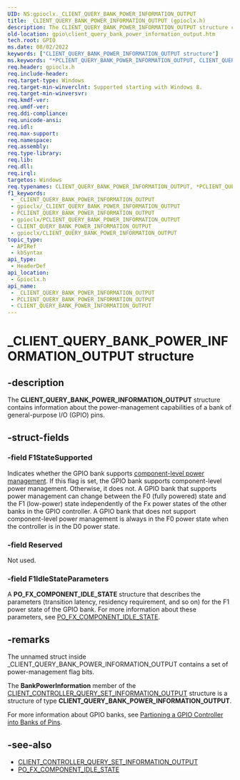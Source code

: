```yaml
---
UID: NS:gpioclx._CLIENT_QUERY_BANK_POWER_INFORMATION_OUTPUT
title: _CLIENT_QUERY_BANK_POWER_INFORMATION_OUTPUT (gpioclx.h)
description: The CLIENT_QUERY_BANK_POWER_INFORMATION_OUTPUT structure contains information about the power-management capabilities of a bank of general-purpose I/O (GPIO) pins.
old-location: gpio\client_query_bank_power_information_output.htm
tech.root: GPIO
ms.date: 08/02/2022
keywords: ["CLIENT_QUERY_BANK_POWER_INFORMATION_OUTPUT structure"]
ms.keywords: "*PCLIENT_QUERY_BANK_POWER_INFORMATION_OUTPUT, CLIENT_QUERY_BANK_POWER_INFORMATION_OUTPUT, CLIENT_QUERY_BANK_POWER_INFORMATION_OUTPUT structure [Parallel Ports], GPIO.client_query_bank_power_information_output, PCLIENT_QUERY_BANK_POWER_INFORMATION_OUTPUT, PCLIENT_QUERY_BANK_POWER_INFORMATION_OUTPUT structure pointer [Parallel Ports], _CLIENT_QUERY_BANK_POWER_INFORMATION_OUTPUT, gpioclx/CLIENT_QUERY_BANK_POWER_INFORMATION_OUTPUT, gpioclx/PCLIENT_QUERY_BANK_POWER_INFORMATION_OUTPUT"
req.header: gpioclx.h
req.include-header: 
req.target-type: Windows
req.target-min-winverclnt: Supported starting with Windows 8.
req.target-min-winversvr: 
req.kmdf-ver: 
req.umdf-ver: 
req.ddi-compliance: 
req.unicode-ansi: 
req.idl: 
req.max-support: 
req.namespace: 
req.assembly: 
req.type-library: 
req.lib: 
req.dll: 
req.irql: 
targetos: Windows
req.typenames: CLIENT_QUERY_BANK_POWER_INFORMATION_OUTPUT, *PCLIENT_QUERY_BANK_POWER_INFORMATION_OUTPUT
f1_keywords:
 - _CLIENT_QUERY_BANK_POWER_INFORMATION_OUTPUT
 - gpioclx/_CLIENT_QUERY_BANK_POWER_INFORMATION_OUTPUT
 - PCLIENT_QUERY_BANK_POWER_INFORMATION_OUTPUT
 - gpioclx/PCLIENT_QUERY_BANK_POWER_INFORMATION_OUTPUT
 - CLIENT_QUERY_BANK_POWER_INFORMATION_OUTPUT
 - gpioclx/CLIENT_QUERY_BANK_POWER_INFORMATION_OUTPUT
topic_type:
 - APIRef
 - kbSyntax
api_type:
 - HeaderDef
api_location:
 - Gpioclx.h
api_name:
 - _CLIENT_QUERY_BANK_POWER_INFORMATION_OUTPUT
 - PCLIENT_QUERY_BANK_POWER_INFORMATION_OUTPUT
 - CLIENT_QUERY_BANK_POWER_INFORMATION_OUTPUT
---
```


# _CLIENT_QUERY_BANK_POWER_INFORMATION_OUTPUT structure

## -description

The **CLIENT_QUERY_BANK_POWER_INFORMATION_OUTPUT** structure contains information about the power-management capabilities of a bank of general-purpose I/O (GPIO) pins.

## -struct-fields

### -field F1StateSupported

Indicates whether the GPIO bank supports [component-level power management](/windows-hardware/drivers/kernel/component-level-power-management). If this flag is set, the GPIO bank supports component-level power management. Otherwise, it does not. A GPIO bank that supports power management can change between the F0 (fully powered) state and the F1 (low-power) state independently of the Fx power states of the other banks in the GPIO controller. A GPIO bank that does not support component-level power management is always in the F0 power state when the controller is in the D0 power state.

### -field Reserved

Not used.

### -field F1IdleStateParameters

A **PO_FX_COMPONENT_IDLE_STATE** structure that describes the parameters (transition latency, residency requirement, and so on) for the F1 power state of the GPIO bank. For more information about these parameters, see [PO_FX_COMPONENT_IDLE_STATE](../wdm/ns-wdm-_po_fx_component_idle_state.md).

## -remarks

The unnamed struct inside _CLIENT_QUERY_BANK_POWER_INFORMATION_OUTPUT contains a set of power-management flag bits.

The **BankPowerInformation** member of the [CLIENT_CONTROLLER_QUERY_SET_INFORMATION_OUTPUT](./ns-gpioclx-_client_controller_query_set_information_output.md) structure is a structure of type **CLIENT_QUERY_BANK_POWER_INFORMATION_OUTPUT**.

For more information about GPIO banks, see [Partioning a GPIO Controller into Banks of Pins](/windows-hardware/drivers/gpio/partitioning-a-gpio-controller-into-banks-of-pins).

## -see-also

- [CLIENT_CONTROLLER_QUERY_SET_INFORMATION_OUTPUT](./ns-gpioclx-_client_controller_query_set_information_output.md)
- [PO_FX_COMPONENT_IDLE_STATE](../wdm/ns-wdm-_po_fx_component_idle_state.md)